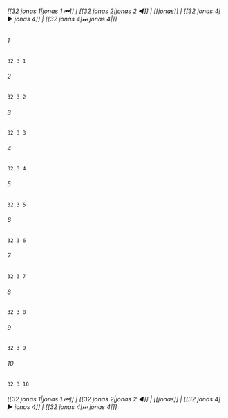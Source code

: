 
###### [[32 jonas 1|jonas 1 ⏮]] | [[32 jonas 2|jonas 2 ◀]] | [[jonas]] | [[32 jonas 4|▶ jonas 4]] | [[32 jonas 4|⏭ jonas 4|]]

###### 1
``` verse
32 3 1 
```
###### 2
``` verse
32 3 2 
```
###### 3
``` verse
32 3 3 
```
###### 4
``` verse
32 3 4 
```
###### 5
``` verse
32 3 5 
```
###### 6
``` verse
32 3 6 
```
###### 7
``` verse
32 3 7 
```
###### 8
``` verse
32 3 8 
```
###### 9
``` verse
32 3 9 
```
###### 10
``` verse
32 3 10 
```

###### [[32 jonas 1|jonas 1 ⏮]] | [[32 jonas 2|jonas 2 ◀]] | [[jonas]] | [[32 jonas 4|▶ jonas 4]] | [[32 jonas 4|⏭ jonas 4|]]


